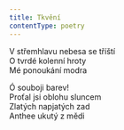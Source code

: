 ```yaml
---
title: Tkvění
contentType: poetry
---
```


<section>

V střemhlavu nebesa se tříští  
O tvrdé kolenní hroty  
Mé ponoukání modra

Ó souboji barev!  
Proťal jsi oblohu sluncem  
Zlatých napjatých zad  
Anthee ukutý z mědi

</section>
